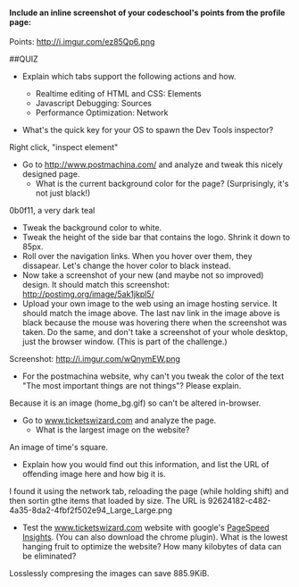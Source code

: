 #### Include an inline screenshot of your codeschool's points from the profile page:

Points: http://i.imgur.com/ez85Qp6.png


##QUIZ
* Explain which tabs support the following actions and how.
  * Realtime editing of HTML and CSS: Elements
  * Javascript Debugging: Sources
  * Performance Optimization: Network

* What's the quick key for your OS to spawn the Dev Tools inspector?

Right click, "inspect element"

* Go to http://www.postmachina.com/ and analyze and tweak this nicely designed page.
  * What is the current background color for the page?  (Surprisingly, it's not just black!)

0b0f11, a very dark teal  

  * Tweak the background color to white.
  * Tweak the height of the side bar that contains the logo.  Shrink it down to 85px.
  * Roll over the navigation links.  When you hover over them, they dissapear.  Let's change the hover color to black instead.
  * Now take a screenshot of your new (and maybe not so improved) design.  It should match this screenshot: http://postimg.org/image/5ak1jkpl5/
  * Upload your own image to the web using an image hosting service.  It should match the image above. The last nav link in the image above is black because the mouse was hovering there when the screenshot was taken. Do the same, and don't take a screenshot of your whole desktop, just the browser window. (This is part of the challenge.)

Screenshot: http://i.imgur.com/wQnymEW.png

* For the postmachina website, why can't you tweak the color of the text "The most important things are not things"?  Please explain.

Because it is an image (home_bg.gif) so can't be altered in-browser.

* Go to www.ticketswizard.com and analyze the page.  
  * What is the largest image on the website? 

An image of time's square.

  * Explain how you would find out this information, and list the URL of offending image here and how big it is.
  
 I found it using the network tab, reloading the page (while holding shift) and then sortin gthe items that loaded by size. The URL is 92624182-c482-4a35-8da2-4fbf2f502e94_Large_Large.png

* Test the www.ticketswizard.com website with google's [PageSpeed Insights](http://www.ticketswizard.com/).  (You can also download the chrome plugin).  What is the lowest hanging fruit to optimize the website?  How many kilobytes of data can be eliminated?

Losslessly compresing the images can save 885.9KiB.
